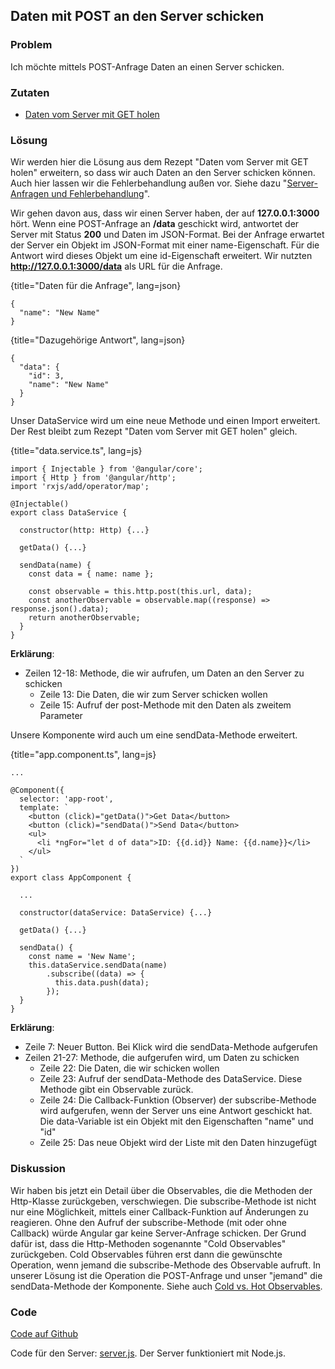 ## Daten mit POST an den Server schicken

### Problem

Ich möchte mittels POST-Anfrage Daten an einen Server schicken.

### Zutaten
* [Daten vom Server mit GET holen](#c05-get-data)

### Lösung

Wir werden hier die Lösung aus dem Rezept "Daten vom Server mit GET holen" erweitern, so dass wir auch Daten an den Server schicken können.
Auch hier lassen wir die Fehlerbehandlung außen vor.
Siehe dazu "[Server-Anfragen und Fehlerbehandlung](#c05-error-handling)".

Wir gehen davon aus, dass wir einen Server haben, der auf __127.0.0.1:3000__ hört.
Wenn eine POST-Anfrage an __/data__ geschickt wird, antwortet der Server mit Status __200__ und Daten im JSON-Format.
Bei der Anfrage erwartet der Server ein Objekt im JSON-Format mit einer name-Eigenschaft.
Für die Antwort wird dieses Objekt um eine id-Eigenschaft erweitert.
Wir nutzten __http://127.0.0.1:3000/data__ als URL für die Anfrage.

{title="Daten für die Anfrage", lang=json}
```
{
  "name": "New Name"
}
```

{title="Dazugehörige Antwort", lang=json}
```
{
  "data": {
    "id": 3,
    "name": "New Name"
  }
}
```

Unser DataService wird um eine neue Methode und einen Import erweitert.
Der Rest bleibt zum Rezept "Daten vom Server mit GET holen" gleich.

{title="data.service.ts", lang=js}
```
import { Injectable } from '@angular/core';
import { Http } from '@angular/http';
import 'rxjs/add/operator/map';

@Injectable()
export class DataService {

  constructor(http: Http) {...}

  getData() {...}

  sendData(name) {
    const data = { name: name };

    const observable = this.http.post(this.url, data);
    const anotherObservable = observable.map((response) => response.json().data);
    return anotherObservable;
  }
}
```

__Erklärung__:

* Zeilen 12-18: Methode, die wir aufrufen, um Daten an den Server zu schicken
  * Zeile 13: Die Daten, die wir zum Server schicken wollen
  * Zeile 15: Aufruf der post-Methode mit den Daten als zweitem Parameter


Unsere Komponente wird auch um eine sendData-Methode erweitert.

{title="app.component.ts", lang=js}
```
...

@Component({
  selector: 'app-root',
  template: `
    <button (click)="getData()">Get Data</button>
    <button (click)="sendData()">Send Data</button>
    <ul>
      <li *ngFor="let d of data">ID: {{d.id}} Name: {{d.name}}</li>
    </ul>
  `
})
export class AppComponent {

  ...

  constructor(dataService: DataService) {...}

  getData() {...}

  sendData() {
    const name = 'New Name';
    this.dataService.sendData(name)
        .subscribe((data) => {
          this.data.push(data);
        });
  }
}
```

__Erklärung__:

* Zeile 7: Neuer Button. Bei Klick wird die sendData-Methode aufgerufen
* Zeilen 21-27: Methode, die aufgerufen wird, um Daten zu schicken
  * Zeile 22: Die Daten, die wir schicken wollen
  * Zeile 23: Aufruf der sendData-Methode des DataService. Diese Methode gibt ein Observable zurück.
  * Zeile 24: Die Callback-Funktion (Observer) der subscribe-Methode wird aufgerufen, wenn der Server uns eine Antwort geschickt hat. Die data-Variable ist ein Objekt mit den Eigenschaften "name" und "id"
  * Zeile 25: Das neue Objekt wird der Liste mit den Daten hinzugefügt

### Diskussion

Wir haben bis jetzt ein Detail über die Observables, die die Methoden der Http-Klasse zurückgeben, verschwiegen.
Die subscribe-Methode ist nicht nur eine Möglichkeit, mittels einer Callback-Funktion auf Änderungen zu reagieren.
Ohne den Aufruf der subscribe-Methode (mit oder ohne Callback) würde Angular gar keine Server-Anfrage schicken.
Der Grund dafür ist, dass die Http-Methoden sogenannte "Cold Observables" zurückgeben.
Cold Observables führen erst dann die gewünschte Operation, wenn jemand die subscribe-Methode des Observable aufruft.
In unserer Lösung ist die Operation die POST-Anfrage und unser "jemand" die sendData-Methode der Komponente.
Siehe auch [Cold vs. Hot Observables](https://github.com/Reactive-Extensions/RxJS/blob/master/doc/gettingstarted/creating.md#cold-vs-hot-observables).

### Code

[Code auf Github](https://github.com/jsperts/angular2_kochbuch_code/tree/master/05-Recipes_for_Data_Exchange/02-Post_Data)

Code für den Server: [server.js](https://github.com/jsperts/angular2_kochbuch_code/tree/master/05-Recipes_for_Data_Exchange/server.js). Der Server funktioniert mit Node.js.

